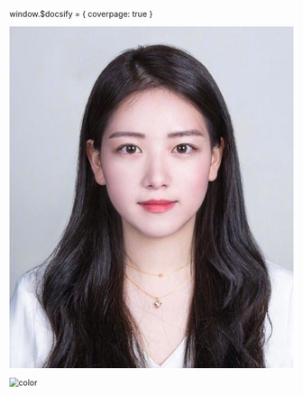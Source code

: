 <!-- 设置封面 -->
window.$docsify = {
    coverpage: true
  }
  
<!-- 背景图片 -->

![](_media/bg.jpg)

<!-- 背景色 -->

![color](#f0f0f0)
